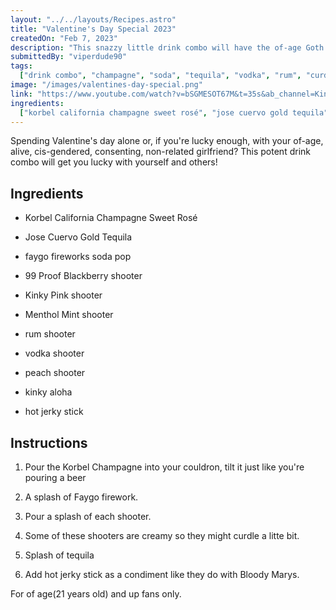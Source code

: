 ```yaml
---
layout: "../../layouts/Recipes.astro"
title: "Valentine's Day Special 2023"
createdOn: "Feb 7, 2023"
description: "This snazzy little drink combo will have the of-age Goth Chicks swooning!"
submittedBy: "viperdude90"
tags:
  ["drink combo", "champagne", "soda", "tequila", "vodka", "rum", "curdling"]
image: "/images/valentines-day-special.png"
link: "https://www.youtube.com/watch?v=bSGMESOT67M&t=35s&ab_channel=KingCobraJFS"
ingredients:
  ["korbel california champagne sweet rosé", "jose cuervo gold tequila"]
---
```


Spending Valentine's day alone or, if you're lucky enough, with your of-age, alive, cis-gendered,
consenting, non-related girlfriend? This potent drink combo will get you lucky with yourself and others!

## Ingredients

- Korbel California Champagne Sweet Rosé

- Jose Cuervo Gold Tequila

- faygo fireworks soda pop

- 99 Proof Blackberry shooter

- Kinky Pink shooter

- Menthol Mint shooter

- rum shooter

- vodka shooter

- peach shooter

- kinky aloha

- hot jerky stick

## Instructions

1. Pour the Korbel Champagne into your couldron, tilt it just like you're pouring a beer

2. A splash of Faygo firework.

3. Pour a splash of each shooter.

4. Some of these shooters are creamy so they might curdle a litte bit.

5. Splash of tequila

6. Add hot jerky stick as a condiment like they do with Bloody Marys.

For of age(21 years old) and up fans only.
